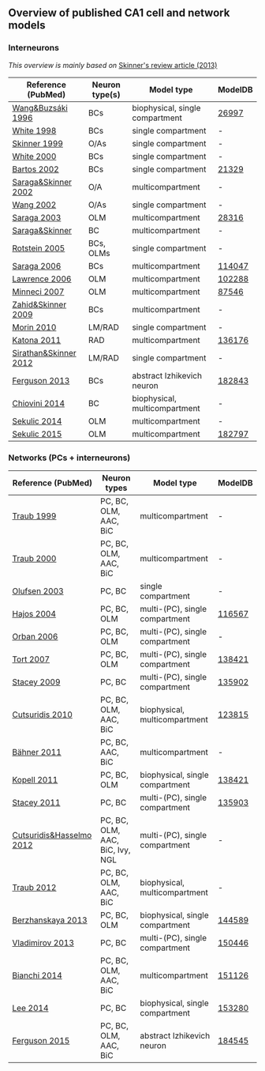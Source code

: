 ## Overview of published CA1 cell and network models

### Interneurons
*This overview is mainly based on* [Skinner's review article (2013)](http://link.springer.com/referenceworkentry/10.1007/978-1-4614-7320-6_29-1)

Reference (PubMed) | Neuron type(s) | Model type |  ModelDB
---------- | ---------- | ---------- | ----------
[Wang&Buzsáki 1996](http://www.ncbi.nlm.nih.gov/pubmed/8815919) | BCs | biophysical, single compartment | [26997](https://senselab.med.yale.edu/modeldb/showModel.cshtml?model=26997)
[White 1998](http://www.ncbi.nlm.nih.gov/pubmed/9580271) | BCs | single compartment | -
[Skinner 1999](http://www.ncbi.nlm.nih.gov/pubmed/10085354) | O/As | single compartment | -
[White 2000](http://www.ncbi.nlm.nih.gov/pubmed/10869419) | BCs | single compartment | -
[Bartos 2002](http://www.ncbi.nlm.nih.gov/pubmed/12235359) | BCs | single compartment | [21329](https://senselab.med.yale.edu/modeldb/showModel.cshtml?model=21329)
[Saraga&Skinner 2002](http://www.ncbi.nlm.nih.gov/pubmed/12123697) | O/A | multicompartment | -
[Wang 2002](http://www.ncbi.nlm.nih.gov/pubmed/11826054) | O/As | single compartment | -
[Saraga 2003](http://www.ncbi.nlm.nih.gov/pubmed/12923216) | OLM | multicompartment | [28316](http://senselab.med.yale.edu/ModelDB/showmodel.cshtml?model=28316)
[Saraga&Skinner](http://www.sciencedirect.com/science/article/pii/S0925231204001237) | BC | multicompartment | -
[Rotstein 2005](http://www.ncbi.nlm.nih.gov/pubmed/15857967) | BCs, OLMs | single compartment | -
[Saraga 2006](http://www.ncbi.nlm.nih.gov/pubmed/16339003) | BCs | multicompartment | [114047](https://senselab.med.yale.edu/modeldb/showModel.cshtml?model=114047)
[Lawrence 2006](http://www.ncbi.nlm.nih.gov/pubmed/17122058) | OLM | multicompartment | [102288](https://senselab.med.yale.edu/modeldb/showModel.cshtml?model=102288)
[Minneci 2007](http://www.ncbi.nlm.nih.gov/pubmed/17455332) | OLM | multicompartment | [87546](https://senselab.med.yale.edu/modeldb/showModel.cshtml?model=87546)
[Zahid&Skinner 2009](http://www.ncbi.nlm.nih.gov/pubmed/19171126) | BCs | multicompartment | -
[Morin 2010](http://www.ncbi.nlm.nih.gov/pubmed/20393060) | LM/RAD | single compartment | -
[Katona 2011](http://www.ncbi.nlm.nih.gov/pubmed/21224413) | RAD | multicompartment | [136176](https://senselab.med.yale.edu/modeldb/showModel.cshtml?model=136176)
[Sirathan&Skinner 2012](http://www.ncbi.nlm.nih.gov/pubmed/22654751) | LM/RAD | single compartment | -
[Ferguson 2013](http://www.ncbi.nlm.nih.gov/pubmed/24155715) | BCs | abstract Izhikevich neuron | [182843](http://senselab.med.yale.edu/ModelDB/showmodel.cshtml?model=182843)
[Chiovini 2014](http://www.ncbi.nlm.nih.gov/pubmed/24853946) | BC | biophysical, multicompartment | -
[Sekulic 2014](http://www.ncbi.nlm.nih.gov/pubmed/25360752) | OLM | multicompartment | -
[Sekulic 2015](http://www.ncbi.nlm.nih.gov/pubmed/25774132) | OLM | multicompartment | [182797](https://senselab.med.yale.edu/modeldb/showModel.cshtml?model=182797)


### Networks (PCs + interneurons)
Reference (PubMed) | Neuron types | Model type |  ModelDB
---------- | ---------- | ---------- | ----------
[Traub 1999](http://www.ncbi.nlm.nih.gov/pubmed/9920671) | PC, BC, OLM, AAC, BiC | multicompartment |  -
[Traub 2000](http://www.ncbi.nlm.nih.gov/pubmed/10704482) | PC, BC, OLM, AAC, BiC | multicompartment | -
[Olufsen 2003](http://www.ncbi.nlm.nih.gov/pubmed/12435923) | PC, BC | single compartment | -
[Hajos 2004](http://www.ncbi.nlm.nih.gov/pubmed/15183510) | PC, BC, OLM | multi-(PC), single compartment | [116567](https://senselab.med.yale.edu/modeldb/showModel.cshtml?model=116567)
[Orban 2006](http://www.ncbi.nlm.nih.gov/pubmed/16899632) | PC, BC, OLM | multi-(PC), single compartment | -
[Tort 2007](http://www.ncbi.nlm.nih.gov/pubmed/17679692) | PC, BC, OLM | multi-(PC), single compartment | [138421](https://senselab.med.yale.edu/modeldb/showModel.cshtml?model=138421)
[Stacey 2009](http://www.ncbi.nlm.nih.gov/pubmed/19657077) | PC, BC | multi-(PC), single compartment | [135902](https://senselab.med.yale.edu/modeldb/showModel.cshtml?model=135902)
[Cutsuridis 2010](http://www.ncbi.nlm.nih.gov/pubmed/19489002) | PC, BC, OLM, AAC, BiC | biophysical, multicompartment | [123815](https://senselab.med.yale.edu/modeldb/showModel.cshtml?model=123815)
[Bähner 2011](http://www.ncbi.nlm.nih.gov/pubmed/21768381) | PC, BC, AAC, BiC | multicompartment | -
[Kopell 2011](http://link.springer.com/book/10.1007%2F978-1-4419-0996-1) | PC, BC, OLM | biophysical, single compartment | [138421](https://senselab.med.yale.edu/modeldb/showModel.cshtml?model=138421)
[Stacey 2011](http://www.ncbi.nlm.nih.gov/pubmed/21273309) | PC, BC | multi-(PC), single compartment | [135903](https://senselab.med.yale.edu/modeldb/showModel.cshtml?model=135903)
[Cutsuridis&Hasselmo 2012](http://www.ncbi.nlm.nih.gov/pubmed/22252986) | PC, BC, OLM, AAC, BiC, Ivy, NGL | multi-(PC), single compartment | -
[Traub 2012](http://www.ncbi.nlm.nih.gov/pubmed/22697272) | PC, BC, OLM, AAC, BiC | biophysical, multicompartment | -
[Berzhanskaya 2013](http://www.ncbi.nlm.nih.gov/pubmed/23053863) | PC, BC, OLM | biophysical, single compartment | [144589](https://senselab.med.yale.edu/modeldb/showModel.cshtml?model=144589)
[Vladimirov 2013](http://www.ncbi.nlm.nih.gov/pubmed/23992155) | PC, BC | multi-(PC), single compartment | [150446](https://senselab.med.yale.edu/modeldb/showModel.cshtml?model=150446)
[Bianchi 2014](http://www.ncbi.nlm.nih.gov/pubmed/24123649) | PC, BC, OLM, AAC, BiC | multicompartment | [151126](https://senselab.med.yale.edu/modeldb/showModel.cshtml?model=151126)
[Lee 2014](http://www.ncbi.nlm.nih.gov/pubmed/24836505) | PC, BC | biophysical, single compartment | [153280](https://senselab.med.yale.edu/modeldb/showModel.cshtml?model=153280)
[Ferguson 2015](http://www.ncbi.nlm.nih.gov/pubmed/26300744) | PC, BC, OLM, AAC, BiC | abstract Izhikevich neuron | [184545](http://senselab.med.yale.edu/modelDB/showModel.cshtml?model=184545)
